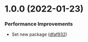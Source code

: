 # 1.0.0 (2022-01-23)


### Performance Improvements

* Set new package ([dfaf932](https://github.com/Randagio13/states-service/commit/dfaf9328747f39f6be22968cd37d8331dbe533e5))
